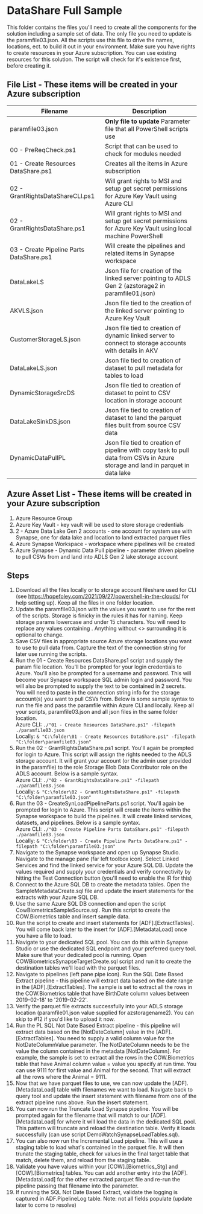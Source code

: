 # DataShare Full Sample
This folder contains the files you'll need to create all the components for the solution including a sample set of data.  The only file you need to update is the paramfile03.json.  All the scripts use this file to drive the names, locations, ect. to build it out in your environment.  Make sure you have rights to create resources in your Azure subscription.  You can use existing resources for this solution.  The script will check for it's existence first, before creating it.  

## File List - These items will be created in your Azure subscription

Filename  | Description
------------- | -------------
paramfile03.json | **Only file to update** Parameter file that all PowerShell scripts use
00 - PreReqCheck.ps1 | Script that can be used to check for modules needed
01 - Create Resources DataShare.ps1  | Creates all the items in Azure subscription
02 - GrantRightsDataShareCLI.ps1 | Will grant rights to MSI and setup get secret permissions for Azure Key Vault using Azure CLI
02 - GrantRightsDataShare.ps1 | Will grant rights to MSI and setup get secret permissions for Azure Key Vault using local machine PowerShell
03 - Create Pipeline Parts DataShare.ps1 | Will create the pipelines and related items in Synapse workspace
DataLakeLS | Json file for creation of the linked server pointing to ADLS Gen 2 (azstorage2 in paramfile01.json)
AKVLS.json | Json file tied to the creation of the linked server pointing to Azure Key Vault
CustomerStorageLS.json | Json file tied to creation of dynamic linked server to connect to storage accounts with details in AKV
DataLakeLS.json | Json file tied to creation of dataset to pull metadata for tables to load
DynamicStorageSrcDS | Json file tied to creation of dataset to point to CSV location in storage account
DataLakeSinkDS.json | Json file tied to creation of dataset to land the parquet files built from source CSV data
DynamicDataPullPL | Json file tied to creation of pipeline with copy task to pull data from CSVs in Azure storage and land in parquet in data lake

## Azure Asset List - These items will be created in your Azure subscription
1. Azure Resource Group
2. Azure Key Vault - key vault will be used to store storage credentials  
3. 2 - Azure Data Lake Gen 2 accounts - one account for system use with Synapse, one for data lake and location to land extracted parquet files 
4. Azure Synapse Workspace - workspace where pipelines will be created
5. Azure Synapse - Dynamic Data Pull pipeline - parameter driven pipeline to pull CSVs from and land into ADLS Gen 2 lake storage account


## Steps 
1. Download all the files locally or to storage account fileshare used for CLI (see https://hopefoley.com/2021/09/27/powershell-in-the-clouds/ for help setting up).  Keep all the files in one folder location.   
1. Update the paramfile03.json with the values you want to use for the rest of the scripts.  Storage is finicky in the rules it has for naming.  Keep storage params lowercase and under 15 characters.  You will need to replace any values containing <text>.  Anything without <> surrounding it is optional to change.  
2. Save CSV files in appropriate source Azure storage locations you want to use to pull data from. Capture the text of the connection string for later use running the scripts.
3. Run the 01 - Create Resources DataShare.ps1 script and supply the param file location.  You'll be prompted for your login credentials to Azure.  You'll also be prompted for a username and password.  This will become your Synapse workspace SQL admin login and password.  You will also be prompted to supply the text to be contained in 2 secrets.  You will need to paste in the connection string info for the storage account(s) you want to pull CSVs from.  Below is some sample syntax to run the file and pass the paramfile within Azure CLI and locally.  Keep all your scripts, paramfile03.json and all json files in the same folder location.  
  Azure CLI:  `./"01 - Create Resources DataShare.ps1" -filepath ./paramfile03.json`<br>
  Locally:  `& "C:\folder\01 - Create Resources DataShare.ps1" -filepath "C:\folder\paramfile03.json"`
4. Run the 02 - GrantRightsDataShare.ps1 script.  You'll again be prompted for login to Azure.  This script will assign the rights needed to the ADLS storage account.  It will grant your account (or the admin user provided in the paramfile) to the role Storage Blob Data Contributor role on the ADLS account.  Below is a sample syntax.  
  Azure CLI:  `./"02 - GrantRightsDataShare.ps1" -filepath ./paramfile03.json`<br>
  Locally:  `& "C:\folder\02 - GrantRightsDataShare.ps1" -filepath "C:\folder\paramfile03.json"`
5. Run the 03 - CreateSynLoadPipelineParts.ps1 script.  You'll again be prompted for login to Azure.  This script will create the items within the Synapse workspace to build the pipelines.  It will create linked services, datasets, and pipelines.  Below is a sample syntax.  
  Azure CLI:  `./"03 - Create Pipeline Parts DataShare.ps1" -filepath ./paramfile03.json`<br>
  Locally:  `& "C:\folder\03 - Create Pipeline Parts DataShare.ps1" -filepath "C:\folder\paramfile03.json"`
6. Navigate to the Synapse workspace and open up Synapse Studio.  Navigate to the manage pane (far left toolbox icon).  Select Linked Services and find the linked service for your Azure SQL DB.  Update the values required and supply your credentials and verify connectivity by hitting the Test Connection button (you'll need to enable the IR for this)
7. Connect to the Azure SQL DB to create the metadata tables.  Open the SampleMetadataCreate.sql file and update the insert statements for the extracts with your Azure SQL DB.  
8. Use the same Azure SQL DB connection and open the script CowBiometricsSampleSource.sql.  Run this script to create the COW.Biometrics table and insert sample data.  
8. Run the script to create and insert statements for [ADF].[ExtractTables].  You will come back later to the insert for [ADF].[MetadataLoad] once you have a file to load.  
9. Navigate to your dedicated SQL pool.  You can do this within Synapse Studio or use the dedicated SQL endpoint and your preferred query tool.  Make sure that your dedicated pool is running.  Open COWBiometricsSynapseTargetCreate.sql script and run it to create the destination tables we'll load with the parquet files.  
10.  Navigate to pipelines (left pane pipe icon).  Run the SQL Date Based Extract pipeline - this pipeline will extract data based on the date range in the [ADF].[ExtractTables].  The sample is set to extract all the rows in the COW.Biometrics table that have BirthDate column values between 2019-02-18' to '2019-02-22'.  
10.  Verify the parquet file extracts successfully into your ADLS storage location (paramfile01.json value supplied for azstoragename2).  You can skip to #12 if you'd like to upload it now. 
11.  Run the PL SQL Not Date Based Extract pipeline - this pipeline will extract data based on the [NotDateColumn] value in the [ADF].[ExtractTables].  You need to supply a valid column value for the NotDateColumnValue parameter.  The NotDateColumn needs to be the value the column contained in the metadata [NotDateColumn].  For example, the sample is set to extract all the rows in the COW.Biometrics table that have Animal column value = value you specify at run time.  You can use 9111 for first value and Animal for the second. That will extract all the rows where the Animal = 9111.  
12.  Now that we have parquet files to use, we can now update the [ADF].[MetadataLoad] table with filenames we want to load.  Navigate back to query tool and update the insert statement with filename from one of the extract pipeline runs above.  Run the insert statement.  
13.  You can now run the Truncate Load Synapse pipeline.  You will be prompted again for the filename that will match to our [ADF].[MetadataLoad] for where it will load the data in the dedicated SQL pool.  This pattern will truncate and reload the destination table.  Verify it loads successfully (can use script DemoWatchSynapseLoadTables.sql). 
14.  You can also now run the Incremental Load pipeline.  This will use a staging table to load what's contained in the parquet file.  It will then trunate the staging table, check for values in the final target table that match, delete them, and reload from the staging table.  
15.  Validate you have values within your [COW].[Biometrics_Stg] and [COW].[Biometrics] tables.  You can add another entry into the [ADF].[MetadataLoad] for the other extracted parquet file and re-run the pipeline passing that filename into the parameter.  
16. If running the SQL Not Date Based Extract, validate the logging is captured in ADF.PipelineLog table. Note: not all fields populate (update later to come to resolve)
